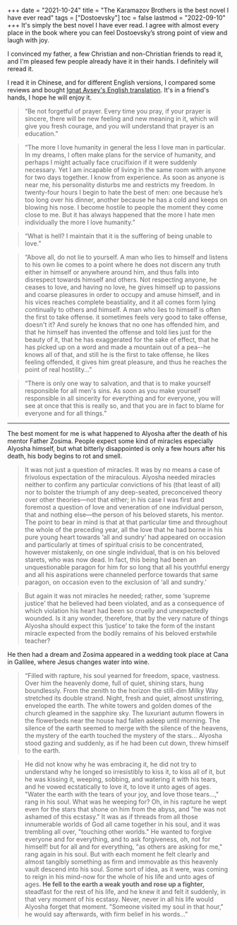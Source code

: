+++ 
date = "2021-10-24"
title = "The Karamazov Brothers is the best novel I have ever read"
tags = ["Dostoevsky"]
toc = false
lastmod = "2022-09-10"
+++
It's simply the best novel I have ever read. I agree with almost every place in the book where you can feel Dostoevsky’s strong point of view and laugh with joy.

I convinced my father, a few Christian and non-Christian friends to read it, and I'm pleased few people already have it in their hands. I definitely will reread it.

I read it in Chinese, and for different English versions, I compared some reviews and bought [Ignat Avsey's English translation](https://www.amazon.co.uk/Karamazov-Brothers-Oxford-Worlds-Classics/dp/0199536376). It's in a friend's hands, I hope he will enjoy it.

>“Be not forgetful of prayer. Every time you pray, if your prayer is sincere, there will be new feeling and new meaning in it, which will give you fresh courage, and you will understand that prayer is an education.”


> “The more I love humanity in general the less I love man in particular. In my dreams, I often make plans for the service of humanity, and perhaps I might actually face crucifixion if it were suddenly necessary. Yet I am incapable of living in the same room with anyone for two days together. I know from experience. As soon as anyone is near me, his personality disturbs me and restricts my freedom. In twenty-four hours I begin to hate the best of men: one because he’s too long over his dinner, another because he has a cold and keeps on blowing his nose. I become hostile to people the moment they come close to me. But it has always happened that the more I hate men individually the more I love humanity.” 

> “What is hell? I maintain that it is the suffering of being unable to love.” 

> “Above all, do not lie to yourself. A man who lies to himself and listens to his own lie comes to a point where he does not discern any truth either in himself or anywhere around him, and thus falls into disrespect towards himself and others. Not respecting anyone, he ceases to love, and having no love, he gives himself up to passions and coarse pleasures in order to occupy and amuse himself, and in his vices reaches complete beastiality, and it all comes form lying continually to others and himself. A man who lies to himself is often the first to take offense. it sometimes feels very good to take offense, doesn't it? And surely he knows that no one has offended him, and that he himself has invented the offense and told lies just for the beauty of it, that he has exaggerated for the sake of effect, that he has picked up on a word and made a mountain out of a pea--he knows all of that, and still he is the first to take offense, he likes feeling offended, it gives him great pleasure, and thus he reaches the point of real hostility...” 

> “There is only one way to salvation, and that is to make yourself responsible for all men's sins. As soon as you make yourself responsible in all sincerity for everything and for everyone, you will see at once that this is really so, and that you are in fact to blame for everyone and for all things.” 

---

The best moment for me is what happened to Alyosha after the death of his mentor Father Zosima. People expect some kind of miracles especially Alyosha himself, but what bitterly disappointed is only a few hours after his death, his body begins to rot and smell.

> It was not just a question of miracles. It was by no means a case of frivolous expectation of the miraculous.  Alyosha needed miracles neither to confirm any particular convictions of his (that least of all) nor to bolster the triumph of any deep-seated, preconceived theory over other theories—not that either; in his case I was first and foremost a question of love and veneration of one individual person, that and nothing else—the person of his beloved starets, his mentor.  The point to bear in mind is that at that particular time and throughout the whole of the preceding year, all the love that he had borne in his pure young heart towards ‘all and sundry’ had appeared on occasion and particularly at times of spiritual crisis to be concentrated, however mistakenly, on one single individual, that is on his beloved starets, who was now dead.  In fact, this being had been an unquestionable paragon for him for so long that all his youthful energy and all his aspirations were channeled perforce towards that same paragon, on occasion even to the exclusion of ‘all and sundry.’

> But again it was not miracles he needed; rather, some ‘supreme justice’ that he believed had been violated, and as a consequence of which violation his heart had been so cruelly and unexpectedly wounded.  Is it any wonder, therefore, that by the very nature of things Alyosha should expect this ‘justice’ to take the form of the instant miracle expected from the bodily remains of his beloved erstwhile teacher? 

He then had a dream and Zosima appeared in a wedding took place at Cana in Galilee, where Jesus changes water into wine.

> “Filled with rapture, his soul yearned for freedom, space, vastness. Over him the heavenly dome, full of quiet, shining stars, hung boundlessly. From the zenith to the horizon the still-dim Milky Way stretched its double strand. Night, fresh and quiet, almost unstirring, enveloped the earth. The white towers and golden domes of the church gleamed in the sapphire sky. The luxuriant autumn flowers in the flowerbeds near the house had fallen asleep until morning. The silence of the earth seemed to merge with the silence of the heavens, the mystery of the earth touched the mystery of the stars... Alyosha stood gazing and suddenly, as if he had been cut down, threw himself to the earth.

> He did not know why he was embracing it, he did not try to understand why he longed so irresistibly to kiss it, to kiss all of it, but he was kissing it, weeping, sobbing, and watering it with his tears, and he vowed ecstatically to love it, to love it unto ages of ages. "Water the earth with the tears of your joy, and love those tears...," rang in his soul. What was he weeping for? Oh, in his rapture he wept even for the stars that shone on him from the abyss, and "he was not ashamed of this ecstasy." It was as if threads from all those innumerable worlds of God all came together in his soul, and it was trembling all over, "touching other worlds." He wanted to forgive everyone and for everything, and to ask forgiveness, oh, not for himself! but for all and for everything, "as others are asking for me," rang again in his soul. But with each moment he felt clearly and almost tangibly something as firm and immovable as this heavenly vault descend into his soul. Some sort of idea, as it were, was coming to reign in his mind-now for the whole of his life and unto ages of ages. **He fell to the earth a weak youth and rose up a fighter,** steadfast for the rest of his life, and he knew it and felt it suddenly, in that very moment of his ecstasy. Never, never in all his life would Alyosha forget that moment. "Someone visited my soul in that hour," he would say afterwards, with firm belief in his words...” 